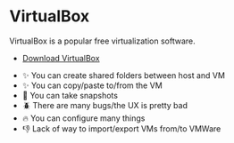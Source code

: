 # VirtualBox

<div class="row row-cols-md-2"><div>

VirtualBox is a popular free virtualization software.

* [Download VirtualBox](https://www.virtualbox.org/)
</div><div>

* ✨ You can create shared folders between host and VM
* ✨ You can copy/paste to/from the VM
* 🏪 You can take snapshots
* 🪲 There are many bugs/the UX is pretty bad
* 🔥 You can configure many things
* 👎 Lack of way to import/export VMs from/to VMWare
</div></div>